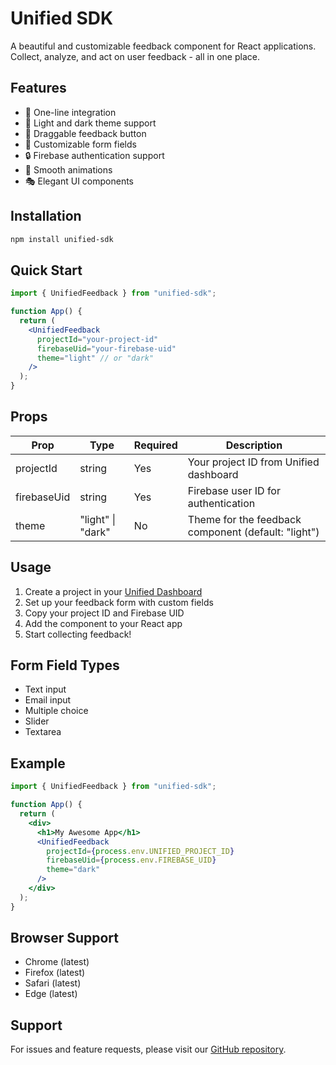 # Unified SDK

A beautiful and customizable feedback component for React applications. Collect, analyze, and act on user feedback - all in one place.

## Features

- 🎯 One-line integration
- 🎨 Light and dark theme support
- 🔄 Draggable feedback button
- 📝 Customizable form fields
- 🔒 Firebase authentication support
- 💫 Smooth animations
- 🎭 Elegant UI components

## Installation

```bash
npm install unified-sdk
```

## Quick Start

```jsx
import { UnifiedFeedback } from "unified-sdk";

function App() {
  return (
    <UnifiedFeedback
      projectId="your-project-id"
      firebaseUid="your-firebase-uid"
      theme="light" // or "dark"
    />
  );
}
```

## Props

| Prop        | Type              | Required | Description                                         |
| ----------- | ----------------- | -------- | --------------------------------------------------- |
| projectId   | string            | Yes      | Your project ID from Unified dashboard              |
| firebaseUid | string            | Yes      | Firebase user ID for authentication                 |
| theme       | "light" \| "dark" | No       | Theme for the feedback component (default: "light") |

## Usage

1. Create a project in your [Unified Dashboard](https://unified.vercel.app/dashboard)
2. Set up your feedback form with custom fields
3. Copy your project ID and Firebase UID
4. Add the component to your React app
5. Start collecting feedback!

## Form Field Types

- Text input
- Email input
- Multiple choice
- Slider
- Textarea

## Example

```jsx
import { UnifiedFeedback } from "unified-sdk";

function App() {
  return (
    <div>
      <h1>My Awesome App</h1>
      <UnifiedFeedback
        projectId={process.env.UNIFIED_PROJECT_ID}
        firebaseUid={process.env.FIREBASE_UID}
        theme="dark"
      />
    </div>
  );
}
```

## Browser Support

- Chrome (latest)
- Firefox (latest)
- Safari (latest)
- Edge (latest)

## Support

For issues and feature requests, please visit our [GitHub repository](https://github.com/romeirofernandes/unified).

